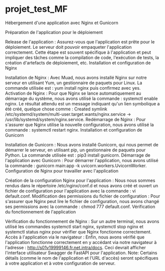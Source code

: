 # projet_test_MF
Hébergement d'une application avec Nginx et Gunicorn

Préparation de l'application pour le déploiement

Release de l'application : Assurez-vous que l'application est prête pour le déploiement. Le serveur doit pouvoir empaqueter l'application correctement. Cette étape est souvent spécifique à l'application et peut impliquer des tâches comme la compilation de code, l'exécution de tests, la création d'artefacts de déploiement, etc.
Installation et configuration de Nginx

Installation de Nginx : Avec Muad, nous avons installé Nginx sur notre serveur en utilisant Yum, un gestionnaire de paquets pour Linux. La commande utilisée est : yum install nginx puis confirmez avec yes.
Activation de Nginx : Pour que Nginx se lance automatiquement au démarrage du système, nous avons utilisé la commande : systemctl enable nginx. Le résultat attendu est un message indiquant qu'un lien symbolique a été créé, quelque chose comme : Created symlink /etc/systemd/system/multi-user.target.wants/nginx.service → /usr/lib/systemd/system/nginx.service.
Redémarrage de Nginx : Pour s'assurer que Nginx utilise la nouvelle configuration, nous avons utilisé la commande : systemctl restart nginx.
Installation et configuration de Gunicorn

Installation de Gunicorn : Nous avons installé Gunicorn, qui nous permet de démarrer le serveur, en utilisant pip, un gestionnaire de paquets pour Python. La commande utilisée est : pip3 install gunicorn.
Démarrage de l'application avec Gunicorn : Pour démarrer l'application, nous avons utilisé la commande : gunicorn main:app -k uvicorn.workers.UvicornWorker.
Configuration de Nginx pour travailler avec l'application

Création de la configuration Nginx pour l'application : Nous nous sommes rendus dans le répertoire /etc/nginx/conf.d et nous avons créé et ouvert un fichier de configuration pour l'application avec la commande : vi default.conf.
Modification des permissions du fichier de configuration : Pour s'assurer que Nginx peut lire le fichier de configuration, nous avons changé ses permissions avec la commande : chmod 777 default.conf.
Vérification du fonctionnement de l'application

Vérification du fonctionnement de Nginx : Sur un autre terminal, nous avons utilisé les commandes systemctl start nginx, systemctl stop nginx et systemctl status nginx pour vérifier que Nginx fonctionne correctement.
Accès à l'application via le navigateur : Enfin, nous avons vérifié que l'application fonctionne correctement en y accédant via notre navigateur à l'adresse : http://s01v19999146.fr.net.intra/docs. Ceci devrait afficher l'interface utilisateur Swagger de FastAPI pour l'application.
Note: Certains détails (comme le nom de l'application et l'URL d'accès) seront spécifiques à votre application et à votre configuration de serveur.
